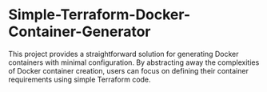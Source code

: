# Simple-Terraform-Docker-Container-Generator
This project provides a straightforward solution for generating Docker containers with minimal configuration. By abstracting away the complexities of Docker container creation, users can focus on defining their container requirements using simple Terraform code.
